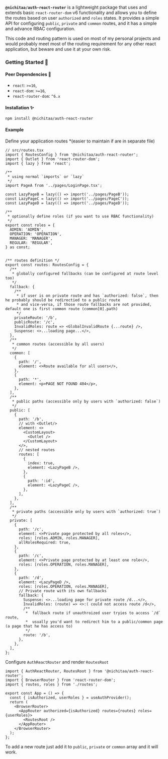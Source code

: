 **`@nichitaa/auth-react-router`** is a lightweight package that uses and extends basic `react-router-dom` v6
functionality and allows you to define the routes based on user `authorized` and `roles` states. It provides a simple
API for configuring `public`, `private` and `common` routes, and it has a simple and advance RBAC configuration.


This code and routing pattern is used on most of my personal projects and would probably meet most of the routing
requirement for any other react application, but beware and use it at your own risk.

### Getting Started 🎉
#### Peer Dependencies 🔨

* `react`: `>=16`,
* `react-dom`: `>=16`,
* `react-router-dom`: `^6.x`

#### Installation ✨
```shell
npm install @nichitaa/auth-react-router
```

#### Example

Define your application routes *(easier to maintain if are in separate file)

```JSX
// src/routes.tsx
import { RoutesConfig } from '@nichitaa/auth-react-router';
import { Outlet } from 'react-router-dom';
import { lazy } from 'react';

/**
 * using normal `imports` or `lazy`
 */
import PageA from '../pages/LoginPage.tsx';

const LazyPageB = lazy(() => import('../pages/PageB'));
const LazyPageC = lazy(() => import('../pages/PageC'));
const LazyPageD = lazy(() => import('../pages/PageD'));

/**
 * optionally define roles (if you want to use RBAC functionality)
 */
export const roles = {
  ADMIN: 'ADMIN',
  OPERATION: 'OPERATION',
  MANAGER: 'MANAGER',
  REGULAR: 'REGULAR',
} as const;


/** routes definition */
export const routes: RoutesConfig = {
  /**
   * globally configured fallbacks (can be configured at route level too)
   */
  fallback: {
    /**
     * if user is on private route and has `authorized: false`, then he probably should be redirectied to a public route
     * and vice-versa, if those route fallbacks are not provided, default one is first common route (common[0].path)
     */
    privateRoute: '/b', 
    publicRoute: '/c',
    InvalidRoles: route => <GlobalInvalidRoute {...route} />,
    Suspense: <>...loading page...</>,
  },
  /**
   * common routes (accessible by all users)
   */
  common: [
    {
      path: '/',
      element: <>Route available for all users</>,
    },
    {
      path: '*',
      element: <p>PAGE NOT FOUND 404</p>,
    },
  ],
  /**
   * public paths (accessible only by users with `authorized: false`)
   */
  public: [
    {
      path: '/b',
      // with <Outlet/>
      element: <>
        <CustomLayout>
          <Outlet />
        </CustomLayout>
      </>,
      // nested routes
      routes: [
        {
          index: true,
          element: <LazyPageB />,
        },
        {
          path: ':id',
          element: <LazyPageC />,
        },
      ],
    },
  ],
  /**
   * private paths (accessible only by users with `authorized: true`)
   */
  private: [
    {
      path: '/c',
      element: <>Private page protected by all roles</>,
      roles: [roles.ADMIN, roles.MANAGER],
      allRolesRequired: true,
    },
    {
      path: '/c',
      element: <>Private page protected by at least one role</>,
      roles: [roles.OPERATION, roles.MANAGER],
    },
    {
      path: '/d',
      element: <LazyPageD />,
      roles: [roles.OPERATION, roles.MANAGER],
      // Private route with its own fallbacks
      fallback: {
        Suspense: <>...loading page for private route /d...</>,
        InvalidRoles: (route) => <>:( could not access route /d</>,
        /**
         *  fallback route if unauthroized user tryies to access `/d` route,
         *  usually you'd want to redirect him to a public/common page (a page that he has access to)
         */
        route: '/b',
      },
    },
  ],
};
```

Configure `AuthReactRouter` and render `RoutesRoot`

```JSX
import { AuthReactRouter, RoutesRoot } from '@nichitaa/auth-react-router';
import { BrowserRouter } from 'react-router-dom';
import { routes, roles } from './routes';

export const App = () => {
  const { isAuthorized, userRoles } = useAuthProvider();
  return (
    <BrowserRouter>
      <AppRouter authorized={isAuthorized} routes={routes} roles={userRoles}>
        <RoutesRoot />
      </AppRouter>
    </BrowserRouter>
  );
};
```

To add a new route just add it to `public`, `private` or `common` array and it will work. 

